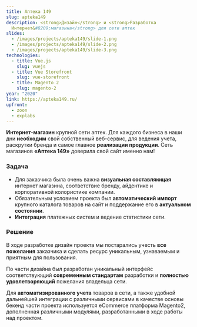 ```yaml
---
title: Аптека 149
slug: apteka149
description: <strong>Дизайн</strong> и <strong>Разработка
  Интернет&#8209;магазина</strong> для сети аптек
slides:
  - /images/projects/apteka149/slide-1.png
  - /images/projects/apteka149/slide-2.png
  - /images/projects/apteka149/slide-3.png
technologies:
  - title: Vue.js
    slug: vuejs
  - title: Vue Storefront
    slug: vue-storefront
  - title: Magento 2
    slug: magento-2
year: "2020"
link: https://apteka149.ru/
upfront:
  - zoon
  - explabs
---
```

**Интернет-магазин** крупной сети аптек. Для каждого бизнеса в наши дни **необходим** свой собственный веб-сервис, для ведения учета, раскрутки бренда и самое главное **реализации продукции**. Сеть  магазинов **«Аптека 149»** доверила свой сайт именно нам!

### Задача

* Для заказчика была очень важна **визуальная составляющая** интернет магазина, соответствие бренду, айдентике и корпоративной колористике компании.
* Обязательным условием проекта был **автоматический импорт** крупного каталога товаров на сайт и поддержание его в **актуальном состоянии**.
* **Интеграция** платежных систем и ведение статистики сети.

### Решение

В ходе разработке дизайн проекта мы постарались учесть **все пожелания** заказчика и сделать ресурс уникальным, узнаваемым и приятным для пользования. 

По части дизайна был разработан уникальный интерфейс соответствующий **современным стандартам** разработки и **полностью удовлетворяющий** пожелания владельца сети.

Для **автоматизированного учета** товаров в сети, а также удобной дальнейшей интеграции с различными сервисами в качестве основы бекенд части проекта используется eCommerce платформа Magento2, дополненная различными модулями, разработанными в ходе работы над проектом.